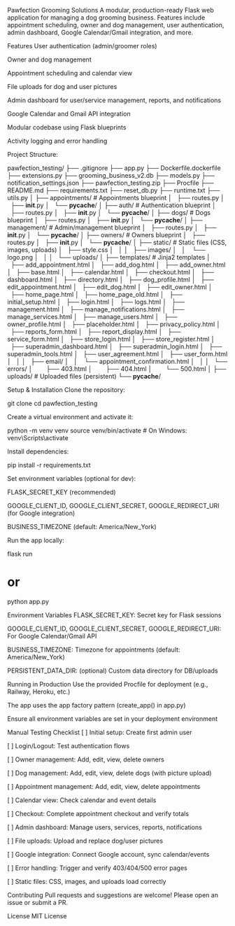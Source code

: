 Pawfection Grooming Solutions
A modular, production-ready Flask web application for managing a dog grooming business. Features include appointment scheduling, owner and dog management, user authentication, admin dashboard, Google Calendar/Gmail integration, and more.

Features
User authentication (admin/groomer roles)

Owner and dog management

Appointment scheduling and calendar view

File uploads for dog and user pictures

Admin dashboard for user/service management, reports, and notifications

Google Calendar and Gmail API integration

Modular codebase using Flask blueprints

Activity logging and error handling

Project Structure:

pawfection_testing/
├── .gitignore
├── app.py
├── Dockerfile.dockerfile
├── extensions.py
├── grooming_business_v2.db
├── models.py
├── notification_settings.json
├── pawfection_testing.zip
├── Procfile
├── README.md
├── requirements.txt
├── reset_db.py
├── runtime.txt
├── utils.py
│
├── appointments/         # Appointments blueprint
│     ├── routes.py
│     ├── __init__.py
│     └── __pycache__/
│
├── auth/                 # Authentication blueprint
│     ├── routes.py
│     ├── __init__.py
│     └── __pycache__/
│
├── dogs/                 # Dogs blueprint
│     ├── routes.py
│     ├── __init__.py
│     └── __pycache__/
│
├── management/           # Admin/management blueprint
│     ├── routes.py
│     ├── __init__.py
│     └── __pycache__/
│
├── owners/               # Owners blueprint
│     ├── routes.py
│     ├── __init__.py
│     └── __pycache__/
│
├── static/               # Static files (CSS, images, uploads)
│     ├── style.css
│     │
│     ├── images/
│     │      └── logo.png
│     │
│     └── uploads/
│
├── templates/            # Jinja2 templates
│     ├── add_appointment.html
│     ├── add_dog.html
│     ├── add_owner.html
│     ├── base.html
│     ├── calendar.html
│     ├── checkout.html
│     ├── dashboard.html
│     ├── directory.html
│     ├── dog_profile.html
│     ├── edit_appointment.html
│     ├── edit_dog.html
│     ├── edit_owner.html
│     ├── home_page.html
│     ├── home_page_old.html
│     ├── initial_setup.html
│     ├── login.html
│     ├── logs.html
│     ├── management.html
│     ├── manage_notifications.html
│     ├── manage_services.html
│     ├── manage_users.html
│     ├── owner_profile.html
│     ├── placeholder.html
│     ├── privacy_policy.html
│     ├── reports_form.html
│     ├── report_display.html
│     ├── service_form.html
│     ├── store_login.html
│     ├── store_register.html
│     ├── superadmin_dashboard.html
│     ├── superadmin_login.html
│     ├── superadmin_tools.html
│     ├── user_agreement.html
│     ├── user_form.html
│     │
│     ├── email/
│     │      └── appointment_confirmation.html
│     │
│     └── errors/
│          ├── 403.html
│          ├── 404.html
│          └── 500.html
│
├── uploads/              # Uploaded files (persistent)
└── __pycache__/

Setup & Installation
Clone the repository:

git clone <repo-url>
cd pawfection_testing

Create a virtual environment and activate it:

python -m venv venv
source venv/bin/activate  # On Windows: venv\Scripts\activate

Install dependencies:

pip install -r requirements.txt

Set environment variables (optional for dev):

FLASK_SECRET_KEY (recommended)

GOOGLE_CLIENT_ID, GOOGLE_CLIENT_SECRET, GOOGLE_REDIRECT_URI (for Google integration)

BUSINESS_TIMEZONE (default: America/New_York)

Run the app locally:

flask run
# or
python app.py

Environment Variables
FLASK_SECRET_KEY: Secret key for Flask sessions

GOOGLE_CLIENT_ID, GOOGLE_CLIENT_SECRET, GOOGLE_REDIRECT_URI: For Google Calendar/Gmail API

BUSINESS_TIMEZONE: Timezone for appointments (default: America/New_York)

PERSISTENT_DATA_DIR: (optional) Custom data directory for DB/uploads

Running in Production
Use the provided Procfile for deployment (e.g., Railway, Heroku, etc.)

The app uses the app factory pattern (create_app() in app.py)

Ensure all environment variables are set in your deployment environment

Manual Testing Checklist
[ ] Initial setup: Create first admin user

[ ] Login/Logout: Test authentication flows

[ ] Owner management: Add, edit, view, delete owners

[ ] Dog management: Add, edit, view, delete dogs (with picture upload)

[ ] Appointment management: Add, edit, view, delete appointments

[ ] Calendar view: Check calendar and event details

[ ] Checkout: Complete appointment checkout and verify totals

[ ] Admin dashboard: Manage users, services, reports, notifications

[ ] File uploads: Upload and replace dog/user pictures

[ ] Google integration: Connect Google account, sync calendar/events

[ ] Error handling: Trigger and verify 403/404/500 error pages

[ ] Static files: CSS, images, and uploads load correctly

Contributing
Pull requests and suggestions are welcome! Please open an issue or submit a PR.

License
MIT License